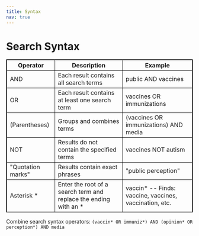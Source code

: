 ```yaml
---
title: Syntax
nav: true
---
```

# Search Syntax
<style>
table, th, td { border: 1px solid black; }
</style>

Operator | Description | Example 
----------------- | ----------- | -------
AND               | Each result contains all search terms | public AND vaccines
OR                | Each result contains at least one search term | vaccines OR immunizations
(Parentheses)     | Groups and combines terms | (vaccines OR immunizations) AND media
NOT               | Results do not contain the specified terms | vaccines NOT autism
"Quotation marks" | Results contain exact phrases | "public perception"
Asterisk *        | Enter the root of a search term and replace the ending with an * | vaccin* -- Finds: vaccine, vaccines, vaccination, etc.

Combine search syntax operators: 
`(vaccin* OR immuniz*) AND (opinion* OR perception*) AND media`

